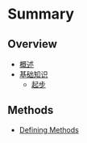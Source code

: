 # Summary

## Overview

* [概述](README.md)
* [基础知识](ji-chu-zhi-shi.md)
  * [起步](ji-chu-zhi-shi/qi-bu.md)

## Methods

* [Defining Methods](methods.md)

